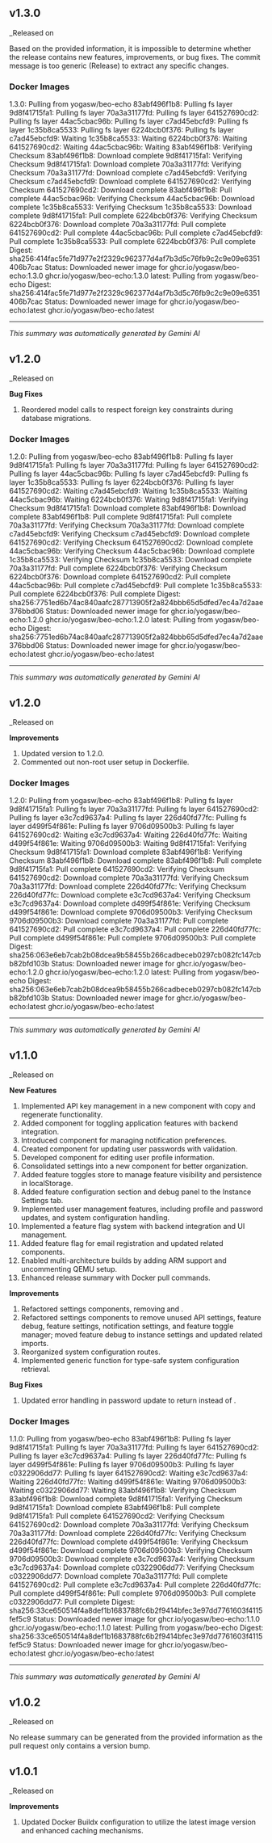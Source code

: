 ## v1.3.0
_Released on 

Based on the provided information, it is impossible to determine whether the release contains new features, improvements, or bug fixes. The commit message is too generic (Release) to extract any specific changes.

### Docker Images
1.3.0: Pulling from yogasw/beo-echo
83abf496f1b8: Pulling fs layer
9d8f41715fa1: Pulling fs layer
70a3a31177fd: Pulling fs layer
641527690cd2: Pulling fs layer
44ac5cbac96b: Pulling fs layer
c7ad45ebcfd9: Pulling fs layer
1c35b8ca5533: Pulling fs layer
6224bcb0f376: Pulling fs layer
c7ad45ebcfd9: Waiting
1c35b8ca5533: Waiting
6224bcb0f376: Waiting
641527690cd2: Waiting
44ac5cbac96b: Waiting
83abf496f1b8: Verifying Checksum
83abf496f1b8: Download complete
9d8f41715fa1: Verifying Checksum
9d8f41715fa1: Download complete
70a3a31177fd: Verifying Checksum
70a3a31177fd: Download complete
c7ad45ebcfd9: Verifying Checksum
c7ad45ebcfd9: Download complete
641527690cd2: Verifying Checksum
641527690cd2: Download complete
83abf496f1b8: Pull complete
44ac5cbac96b: Verifying Checksum
44ac5cbac96b: Download complete
1c35b8ca5533: Verifying Checksum
1c35b8ca5533: Download complete
9d8f41715fa1: Pull complete
6224bcb0f376: Verifying Checksum
6224bcb0f376: Download complete
70a3a31177fd: Pull complete
641527690cd2: Pull complete
44ac5cbac96b: Pull complete
c7ad45ebcfd9: Pull complete
1c35b8ca5533: Pull complete
6224bcb0f376: Pull complete
Digest: sha256:414fac5fe71d977e2f2329c962377d4af7b3d5c76fb9c2c9e09e6351406b7cac
Status: Downloaded newer image for ghcr.io/yogasw/beo-echo:1.3.0
ghcr.io/yogasw/beo-echo:1.3.0
latest: Pulling from yogasw/beo-echo
Digest: sha256:414fac5fe71d977e2f2329c962377d4af7b3d5c76fb9c2c9e09e6351406b7cac
Status: Downloaded newer image for ghcr.io/yogasw/beo-echo:latest
ghcr.io/yogasw/beo-echo:latest

---
*This summary was automatically generated by Gemini AI*

## v1.2.0
_Released on 

**Bug Fixes**

1.  Reordered  model calls to respect foreign key constraints during database migrations.

### Docker Images
1.2.0: Pulling from yogasw/beo-echo
83abf496f1b8: Pulling fs layer
9d8f41715fa1: Pulling fs layer
70a3a31177fd: Pulling fs layer
641527690cd2: Pulling fs layer
44ac5cbac96b: Pulling fs layer
c7ad45ebcfd9: Pulling fs layer
1c35b8ca5533: Pulling fs layer
6224bcb0f376: Pulling fs layer
641527690cd2: Waiting
c7ad45ebcfd9: Waiting
1c35b8ca5533: Waiting
44ac5cbac96b: Waiting
6224bcb0f376: Waiting
9d8f41715fa1: Verifying Checksum
9d8f41715fa1: Download complete
83abf496f1b8: Download complete
83abf496f1b8: Pull complete
9d8f41715fa1: Pull complete
70a3a31177fd: Verifying Checksum
70a3a31177fd: Download complete
c7ad45ebcfd9: Verifying Checksum
c7ad45ebcfd9: Download complete
641527690cd2: Verifying Checksum
641527690cd2: Download complete
44ac5cbac96b: Verifying Checksum
44ac5cbac96b: Download complete
1c35b8ca5533: Verifying Checksum
1c35b8ca5533: Download complete
70a3a31177fd: Pull complete
6224bcb0f376: Verifying Checksum
6224bcb0f376: Download complete
641527690cd2: Pull complete
44ac5cbac96b: Pull complete
c7ad45ebcfd9: Pull complete
1c35b8ca5533: Pull complete
6224bcb0f376: Pull complete
Digest: sha256:7751ed6b74ac840aafc287713905f2a824bbb65d5dfed7ec4a7d2aae376bbd06
Status: Downloaded newer image for ghcr.io/yogasw/beo-echo:1.2.0
ghcr.io/yogasw/beo-echo:1.2.0
latest: Pulling from yogasw/beo-echo
Digest: sha256:7751ed6b74ac840aafc287713905f2a824bbb65d5dfed7ec4a7d2aae376bbd06
Status: Downloaded newer image for ghcr.io/yogasw/beo-echo:latest
ghcr.io/yogasw/beo-echo:latest

---
*This summary was automatically generated by Gemini AI*

## v1.2.0
_Released on 

**Improvements**

1.  Updated version to 1.2.0.
2.  Commented out non-root user setup in Dockerfile.

### Docker Images
1.2.0: Pulling from yogasw/beo-echo
83abf496f1b8: Pulling fs layer
9d8f41715fa1: Pulling fs layer
70a3a31177fd: Pulling fs layer
641527690cd2: Pulling fs layer
e3c7cd9637a4: Pulling fs layer
226d40fd77fc: Pulling fs layer
d499f54f861e: Pulling fs layer
9706d09500b3: Pulling fs layer
641527690cd2: Waiting
e3c7cd9637a4: Waiting
226d40fd77fc: Waiting
d499f54f861e: Waiting
9706d09500b3: Waiting
9d8f41715fa1: Verifying Checksum
9d8f41715fa1: Download complete
83abf496f1b8: Verifying Checksum
83abf496f1b8: Download complete
83abf496f1b8: Pull complete
9d8f41715fa1: Pull complete
641527690cd2: Verifying Checksum
641527690cd2: Download complete
70a3a31177fd: Verifying Checksum
70a3a31177fd: Download complete
226d40fd77fc: Verifying Checksum
226d40fd77fc: Download complete
e3c7cd9637a4: Verifying Checksum
e3c7cd9637a4: Download complete
d499f54f861e: Verifying Checksum
d499f54f861e: Download complete
9706d09500b3: Verifying Checksum
9706d09500b3: Download complete
70a3a31177fd: Pull complete
641527690cd2: Pull complete
e3c7cd9637a4: Pull complete
226d40fd77fc: Pull complete
d499f54f861e: Pull complete
9706d09500b3: Pull complete
Digest: sha256:063e6eb7cab2b08dcea9b58455b266cadbeceb0297cb082fc147cbb82bfd103b
Status: Downloaded newer image for ghcr.io/yogasw/beo-echo:1.2.0
ghcr.io/yogasw/beo-echo:1.2.0
latest: Pulling from yogasw/beo-echo
Digest: sha256:063e6eb7cab2b08dcea9b58455b266cadbeceb0297cb082fc147cbb82bfd103b
Status: Downloaded newer image for ghcr.io/yogasw/beo-echo:latest
ghcr.io/yogasw/beo-echo:latest

---
*This summary was automatically generated by Gemini AI*

## v1.1.0
_Released on 

**New Features**

1.  Implemented API key management in a new  component with copy and regenerate functionality.
2.  Added  component for toggling application features with backend integration.
3.  Introduced  component for managing notification preferences.
4.  Created  component for updating user passwords with validation.
5.  Developed  component for editing user profile information.
6.  Consolidated settings into a new  component for better organization.
7.  Added feature toggles store to manage feature visibility and persistence in localStorage.
8.  Added feature configuration section and debug panel to the Instance Settings tab.
9.  Implemented user management features, including profile and password updates, and system configuration handling.
10. Implemented a feature flag system with backend integration and UI management.
11. Added feature flag for email registration and updated related components.
12. Enabled multi-architecture builds by adding ARM support and uncommenting QEMU setup.
13. Enhanced release summary with Docker pull commands.

**Improvements**

1.  Refactored settings components, removing  and .
2.  Refactored settings components to remove unused API settings, feature debug, feature settings, notification settings, and feature toggle manager; moved feature debug to instance settings and updated related imports.
3.  Reorganized system configuration routes.
4.  Implemented generic  function for type-safe system configuration retrieval.

**Bug Fixes**

1.  Updated error handling in password update to return  instead of .

### Docker Images
1.1.0: Pulling from yogasw/beo-echo
83abf496f1b8: Pulling fs layer
9d8f41715fa1: Pulling fs layer
70a3a31177fd: Pulling fs layer
641527690cd2: Pulling fs layer
e3c7cd9637a4: Pulling fs layer
226d40fd77fc: Pulling fs layer
d499f54f861e: Pulling fs layer
9706d09500b3: Pulling fs layer
c0322906dd77: Pulling fs layer
641527690cd2: Waiting
e3c7cd9637a4: Waiting
226d40fd77fc: Waiting
d499f54f861e: Waiting
9706d09500b3: Waiting
c0322906dd77: Waiting
83abf496f1b8: Verifying Checksum
83abf496f1b8: Download complete
9d8f41715fa1: Verifying Checksum
9d8f41715fa1: Download complete
83abf496f1b8: Pull complete
9d8f41715fa1: Pull complete
641527690cd2: Verifying Checksum
641527690cd2: Download complete
70a3a31177fd: Verifying Checksum
70a3a31177fd: Download complete
226d40fd77fc: Verifying Checksum
226d40fd77fc: Download complete
d499f54f861e: Verifying Checksum
d499f54f861e: Download complete
9706d09500b3: Verifying Checksum
9706d09500b3: Download complete
e3c7cd9637a4: Verifying Checksum
e3c7cd9637a4: Download complete
c0322906dd77: Verifying Checksum
c0322906dd77: Download complete
70a3a31177fd: Pull complete
641527690cd2: Pull complete
e3c7cd9637a4: Pull complete
226d40fd77fc: Pull complete
d499f54f861e: Pull complete
9706d09500b3: Pull complete
c0322906dd77: Pull complete
Digest: sha256:33ce650514f4a8def1b1683788fc6b2f9414bfec3e97dd7761603f4115fef5c9
Status: Downloaded newer image for ghcr.io/yogasw/beo-echo:1.1.0
ghcr.io/yogasw/beo-echo:1.1.0
latest: Pulling from yogasw/beo-echo
Digest: sha256:33ce650514f4a8def1b1683788fc6b2f9414bfec3e97dd7761603f4115fef5c9
Status: Downloaded newer image for ghcr.io/yogasw/beo-echo:latest
ghcr.io/yogasw/beo-echo:latest

---
*This summary was automatically generated by Gemini AI*

## v1.0.2
_Released on 

No release summary can be generated from the provided information as the pull request only contains a version bump.

## v1.0.1
_Released on 

**Improvements**

1.  Updated Docker Buildx configuration to utilize the latest image version and enhanced caching mechanisms.

